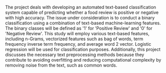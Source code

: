 The project deals with developing an automated text-based classification system capable of predicting whether a food review is positive or negative with high accuracy. 
The issue under consideration is to conduct a binary classification using a combination of text-based machine-learning features. The binary classes will be
defined as '1' for 'Positive Review' and '0' for 'Negative Review'. This study will employ various text-based features, including n-Grams, vectorized features such as
bag of words, term frequency inverse term frequency, and average word 2 vector. Logistic regression will be used for classification purposes. Additionally, this project
discusses the necessary text preprocessing methods because they contribute to avoiding overfitting and reducing computational complexity by removing noise from the text, 
such as common words.
